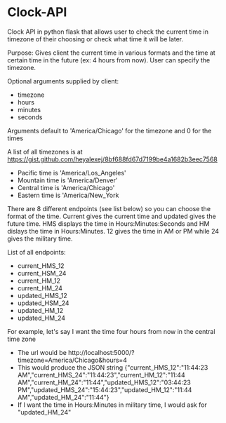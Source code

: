# Clock-API
Clock API in python flask that allows user to check the current time in timezone of their choosing or check what time it will be later.

Purpose: Gives client the current time in various formats and the time at certain time in the future (ex: 4 hours from now). User can specify the timezone.

Optional arguments supplied by client:
  - timezone
  - hours
  - minutes
  - seconds

Arguments default to 'America/Chicago' for the timezone and 0 for the times

A list of all timezones is at https://gist.github.com/heyalexej/8bf688fd67d7199be4a1682b3eec7568
  - Pacific time is 'America/Los_Angeles'
  - Mountain time is 'America/Denver'
  - Central time is 'America/Chicago'
  - Eastern time is 'America/New_York

There are 8 different endpoints (see list below) so you can choose the format of the time. Current gives the current time and updated gives the future time. HMS displays the time in Hours:Minutes:Seconds and HM dislays the time in Hours:Minutes. 12 gives the time in AM or PM while 24 gives the military time. 

List of all endpoints:
  - current_HMS_12
  - current_HSM_24
  - current_HM_12
  - current_HM_24
  - updated_HMS_12
  - updated_HSM_24
  - updated_HM_12
  - updated_HM_24

For example, let's say I want the time four hours from now in the central time zone
  - The url would be http://localhost:5000/?timezone=America/Chicago&hours=4
  - This would produce the JSON string {"current_HMS_12":"11:44:23 AM","current_HMS_24":"11:44:23","current_HM_12":"11:44 AM","current_HM_24":"11:44","updated_HMS_12":"03:44:23 PM","updated_HMS_24":"15:44:23","updated_HM_12":"11:44 AM","updated_HM_24":"11:44"}
  - If I want the time in Hours:Minutes in military time, I would ask for "updated_HM_24"
